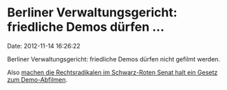 Berliner Verwaltungsgericht: friedliche Demos dürfen \...
=========================================================

Date: 2012-11-14 16:26:22

Berliner Verwaltungsgericht: friedliche Demos dürfen nicht gefilmt
werden.

Also [machen die Rechtsradikalen im Schwarz-Roten Senat halt ein Gesetz
zum
Demo-Abfilmen](http://www.neues-deutschland.de/artikel/804241.henkel-will-demos-abfilmen.html).
